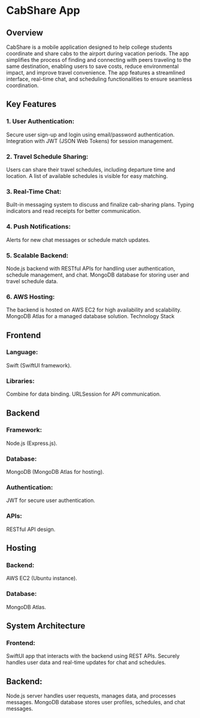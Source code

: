 # CabShare App
## Overview
CabShare is a mobile application designed to help college students coordinate and share cabs to the airport during vacation periods. The app simplifies the process of finding and connecting with peers traveling to the same destination, enabling users to save costs, reduce environmental impact, and improve travel convenience. The app features a streamlined interface, real-time chat, and scheduling functionalities to ensure seamless coordination.

## Key Features
### 1. User Authentication:
Secure user sign-up and login using email/password authentication.
Integration with JWT (JSON Web Tokens) for session management.
### 2. Travel Schedule Sharing:
Users can share their travel schedules, including departure time and location.
A list of available schedules is visible for easy matching.
### 3. Real-Time Chat:
Built-in messaging system to discuss and finalize cab-sharing plans.
Typing indicators and read receipts for better communication.
### 4. Push Notifications:
Alerts for new chat messages or schedule match updates.
### 5. Scalable Backend:
Node.js backend with RESTful APIs for handling user authentication, schedule management, and chat.
MongoDB database for storing user and travel schedule data.
### 6. AWS Hosting:
The backend is hosted on AWS EC2 for high availability and scalability.
MongoDB Atlas for a managed database solution.
Technology Stack

## Frontend
### Language: 
Swift (SwiftUI framework).
### Libraries:
Combine for data binding.
URLSession for API communication.

## Backend
### Framework:
Node.js (Express.js).
### Database:
MongoDB (MongoDB Atlas for hosting).
### Authentication:
JWT for secure user authentication.
### APIs:
RESTful API design.
## Hosting
### Backend:
AWS EC2 (Ubuntu instance).
### Database:
MongoDB Atlas.

## System Architecture
### Frontend:
SwiftUI app that interacts with the backend using REST APIs.
Securely handles user data and real-time updates for chat and schedules.
## Backend:
Node.js server handles user requests, manages data, and processes messages.
MongoDB database stores user profiles, schedules, and chat messages.
